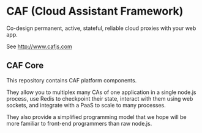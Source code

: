 # CAF (Cloud Assistant Framework)

Co-design permanent, active, stateful, reliable cloud proxies with your web app.

See http://www.cafjs.com 

## CAF Core

This repository contains CAF platform components. 

They allow you to multiplex many CAs of one application in a single node.js process, use Redis to checkpoint their state, interact with them using web sockets, and integrate with a PaaS to scale to many processes. 

They also provide a simplified programming model that we hope will be more familiar to front-end programmers than raw node.js. 

